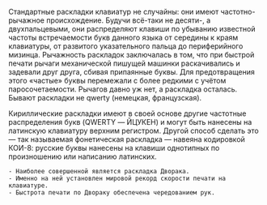 Стандартные раскладки клавиатур не случайны: они имеют частотно-рычажное происхождение. Будучи всё-таки не десяти-, а двухпальцевыми, они распределяют клавиши по убыванию известной частоты встречаемости букв данного языка от середины к краям клавиатуры, от развитого указательного пальца до периферийного мизинца. Рычажность раскладок заключалась в том, что при быстрой печати рычаги механической пишущей машинки раскачивались и задевали друг друга, сбивая припаянные буквы. Для предотвращения этого «частые» буквы перемежали с более редкими с учётом паросочетаемости. Рычагов давно уж нет, а раскладка осталась. Бывают раскладки не qwerty
(немецкая, французская).

Кириллические раскладки имеют в своей основе другие частотные распределения букв (QWERTY — ЙЦУКЕН) и могут быть нанесены на латинскую клавиатуру верхним регистром.
Другой способ сделать это — так называемая фонетическая раскладка — навеяна
кодировкой КОИ-8: русские буквы нанесены на клавиши однотипных по произношению или написанию латинских.

```
- Наиболее совершенной является раскладка Дворака.
- Именно на ней установлен мировой рекорд скорости печати на клавиатуре.
- Быстрота печати по Двораку обеспечена чередованием рук.
```
